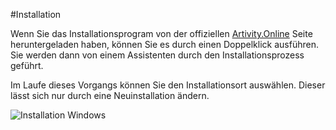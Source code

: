 #Installation

Wenn Sie das Installationsprogram von der offiziellen [Artivity.Online](https://artivity.online) Seite heruntergeladen haben, können Sie es durch einen Doppelklick ausführen. Sie werden dann von einem Assistenten durch den Installationsprozess geführt. 

Im Laufe dieses Vorgangs können Sie den Installationsort auswählen. Dieser lässt sich nur durch eine Neuinstallation ändern.

![Installation Windows](install_win.png)